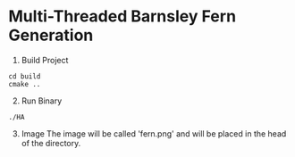 # Multi-Threaded Barnsley Fern Generation

1. Build Project
```
cd build 
cmake ..
```

2. Run Binary
```
./HA
```

3. Image
The image will be called 'fern.png' and will be placed in the head of the directory.
